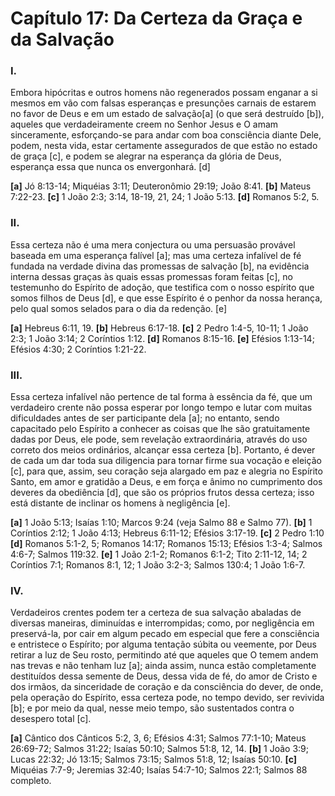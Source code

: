 # Capítulo 17: Da Certeza da Graça e da Salvação

### **I.**  
Embora hipócritas e outros homens não regenerados possam enganar a si mesmos em vão com falsas esperanças e presunções carnais de estarem no favor de Deus e em um estado de salvação[a] (o que será destruído [b]), aqueles que verdadeiramente creem no Senhor Jesus e O amam sinceramente, esforçando-se para andar com boa consciência diante Dele, podem, nesta vida, estar certamente assegurados de que estão no estado de graça [c], e podem se alegrar na esperança da glória de Deus, esperança essa que nunca os envergonhará. [d]

**[a]** Jó 8:13-14; Miquéias 3:11; Deuteronômio 29:19; João 8:41.
**[b]** Mateus 7:22-23.
**[c]** 1 João 2:3; 3:14, 18-19, 21, 24; 1 João 5:13.
**[d]** Romanos 5:2, 5.

### **II.**
Essa certeza não é uma mera conjectura ou uma persuasão provável baseada em uma esperança falível [a]; mas uma certeza infalível de fé fundada na verdade divina das promessas de salvação [b], na evidência interna dessas graças às quais essas promessas foram feitas [c], no testemunho do Espírito de adoção, que testifica com o nosso espírito que somos filhos de Deus [d], e que esse Espírito é o penhor da nossa herança, pelo qual somos selados para o dia da redenção. [e]

**[a]** Hebreus 6:11, 19.
**[b]** Hebreus 6:17-18.
**[c]** 2 Pedro 1:4-5, 10-11; 1 João 2:3; 1 João 3:14; 2 Coríntios 1:12.
**[d]** Romanos 8:15-16.
**[e]** Efésios 1:13-14; Efésios 4:30; 2 Coríntios 1:21-22.

### **III.**
Essa certeza infalível não pertence de tal forma à essência da fé, que um verdadeiro crente não possa esperar por longo tempo e lutar com muitas dificuldades antes de ser participante dela [a]; no entanto, sendo capacitado pelo Espírito a conhecer as coisas que lhe são gratuitamente dadas por Deus, ele pode, sem revelação extraordinária, através do uso correto dos meios ordinários, alcançar essa certeza [b]. Portanto, é dever de cada um dar toda sua diligencia para tornar firme sua vocação e eleição [c], para que, assim, seu coração seja alargado em paz e alegria no Espírito Santo, em amor e gratidão a Deus, e em força e ânimo no cumprimento dos deveres da obediência [d], que são os próprios frutos dessa certeza; isso está distante de inclinar os homens à negligência [e]. 

**[a]** 1 João 5:13; Isaías 1:10; Marcos 9:24 (veja Salmo 88 e Salmo 77).
**[b]** 1 Coríntios 2:12; 1 João 4:13; Hebreus 6:11-12; Efésios 3:17-19.
**[c]** 2 Pedro 1:10
**[d]** Romanos 5:1-2, 5; Romanos 14:17; Romanos 15:13; Efésios 1:3-4; Salmos 4:6-7; Salmos 119:32.
**[e]** 1 João 2:1-2; Romanos 6:1-2; Tito 2:11-12, 14; 2 Coríntios 7:1; Romanos 8:1, 12; 1 João 3:2-3; Salmos 130:4; 1 João 1:6-7.

### **IV.**
Verdadeiros crentes podem ter a certeza de sua salvação abaladas de diversas maneiras, diminuídas e interrompidas; como, por negligência em preservá-la, por cair em algum pecado em especial que fere a consciência e entristece o Espírito; por alguma tentação súbita ou veemente, por Deus retirar a luz de Seu rosto, permitindo até que aqueles que O temem andem nas trevas e não tenham luz [a]; ainda assim, nunca estão completamente destituídos dessa semente de Deus, dessa vida de fé, do amor de Cristo e dos irmãos, da sinceridade de coração e da consciência do dever, de onde, pela operação do Espírito, essa certeza pode, no tempo devido, ser revivida [b]; e por meio da qual, nesse meio tempo, são sustentados contra o desespero total [c].

**[a]** Cântico dos Cânticos 5:2, 3, 6; Efésios 4:31; Salmos 77:1-10; Mateus 26:69-72; Salmos 31:22; Isaías 50:10; Salmos 51:8, 12, 14.
**[b]** 1 João 3:9; Lucas 22:32; Jó 13:15; Salmos 73:15; Salmos 51:8, 12; Isaías 50:10.
**[c]** Miquéias 7:7-9; Jeremias 32:40; Isaías 54:7-10; Salmos 22:1; Salmos 88 completo.